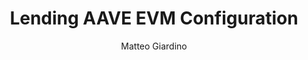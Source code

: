 ---
title: Lending AAVE EVM Configuration
description:
author: Matteo Giardino
lastReviewed: 2025-09-04
icon: gear
---